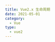 ```yaml
---
title: Vue2.x 生命周期
date: 2021-05-01
category:
  - Vue
type:
  - vue2
---
```


[](./images/lifecycle.png)
